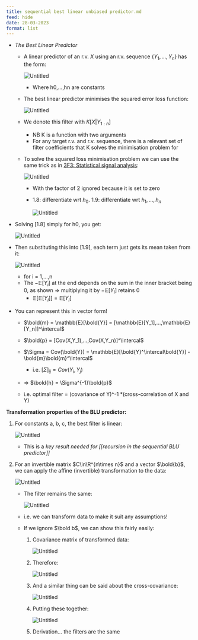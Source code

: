 ```yaml
---
title: sequential best linear unbiased predictor.md
feed: hide
date: 28-03-2023
format: list
---
```



-   _The Best Linear Predictor_
    -   A linear predictor of an r.v. $X$ using an r.v. sequence ${}$$\{Y_1,...,Y_n\}$ has the form:
        
        ![Untitled](https://s3-us-west-2.amazonaws.com/secure.notion-static.com/7222d37b-fb9a-458c-a74d-c7cae0ca7a5b/Untitled.png)
        
        -   Where h0,...,hn are constants
    -   The best linear predictor minimises the squared error loss function:
        
        ![Untitled](https://s3-us-west-2.amazonaws.com/secure.notion-static.com/1ff8ba7d-8a3f-4e91-9c0f-29562a6bf97d/Untitled.png)
        
    -   We denote this filter with $K[X | Y_{1:n}]$
        
        -   NB K is a function with two arguments
        -   For any target r.v. and r.v. sequence, there is a relevant set of filter coefficients that K solves the minimisation problem for
    -   To solve the squared loss minimisation problem we can use the same trick as in [3F3: Statistical signal analysis](https://www.notion.so/3F3-Statistical-signal-analysis-24372d0d860b47c9a0c423bab0bc21b1):
        
        ![Untitled](https://s3-us-west-2.amazonaws.com/secure.notion-static.com/1a3ff72c-4b44-44a1-9a64-ffe24beba7bf/Untitled.png)
        
        -   With the factor of 2 ignored because it is set to zero
            
        -   1.8: differentiate wrt $h_0$. 1.9: differentiate wrt $h_1,...,h_n$
            
            ![Untitled](https://s3-us-west-2.amazonaws.com/secure.notion-static.com/7fb42f03-d865-457a-aece-34142883ce4c/Untitled.png)


-   Solving [1.8] simply for h0, you get:
    
    ![Untitled](https://s3-us-west-2.amazonaws.com/secure.notion-static.com/a0610f48-002e-4805-ab3b-9d667bc25620/Untitled.png)
    
-   Then substituting this into [1.9], each term just gets its mean taken from it:
    
    ![Untitled](https://s3-us-west-2.amazonaws.com/secure.notion-static.com/30183200-c0c2-4c93-82b3-c25f28cc5710/Untitled.png)
    
    -   for i = 1,...,n
    -   The $-\mathbb{E}[Y_i]$ at the end depends on the sum in the inner bracket being $0$, as shown ⇒ multiplying it by $-\mathbb{E}[Y_i]$ retains 0
        -   $\mathbb{E}[\mathbb{E}[Y_i]] = \mathbb{E}[Y_i]$
-   You can represent this in vector form!
    
    -   $\bold{m} = \mathbb{E}[\bold{Y}] = [\mathbb{E}[Y_1],...,\mathbb{E}[Y_n]]^\intercal$
        
    -   $\bold{p} = [Cov(X,Y_1),...,Cov(X,Y_n)]^\intercal$
        
    -   $\Sigma = Cov(\bold{Y}) = \mathbb{E}[\bold{Y}^\intercal\bold{Y}] - \bold{m}\bold{m}^\intercal$
        
        -   i.e. $[\Sigma]_{ij} = Cov(Y_i, Y_j)$
    -   ⇒ $\bold{h} = \Sigma^{-1}\bold{p}$
        
    -   i.e. optimal filter = (covariance of Y)^-1 *(cross-correlation of X and Y)


**Transformation properties of the BLU predictor:**
1. For constants a, b, c, the best filter is linear:
    
    ![Untitled](https://s3-us-west-2.amazonaws.com/secure.notion-static.com/be0fd676-80d1-4d58-baf2-707f33003d4f/Untitled.png)
    
    -   This is a _key result needed for [[recursion in the sequential BLU predictor]]_

2. For an invertible matrix $C\in\R^{n\times n}$ and a vector $\bold{b}$, we can apply the affine (invertible) transformation to the data:
    
    ![Untitled](https://s3-us-west-2.amazonaws.com/secure.notion-static.com/1c6f8a9f-b47c-484f-897f-816f7cc8c8fd/Untitled.png)
    
    -   The filter remains the same:
        
        ![Untitled](https://s3-us-west-2.amazonaws.com/secure.notion-static.com/71dc43fc-48aa-42f7-847f-8a35ed5b2318/Untitled.png)
        
    -   i.e. we can transform data to make it suit any assumptions!
        
    -   If we ignore $\bold b$, we can show this fairly easily:
        
        1.  Covariance matrix of transformed data:
            
            ![Untitled](https://s3-us-west-2.amazonaws.com/secure.notion-static.com/83cf8138-23a1-430b-b841-129ca2139573/Untitled.png)
            
        2.  Therefore:
            
            ![Untitled](https://s3-us-west-2.amazonaws.com/secure.notion-static.com/7fe939ae-f7a6-4c1f-a47d-78d9f9ff4d22/Untitled.png)
            
        3.  And a similar thing can be said about the cross-covariance:
            
            ![Untitled](https://s3-us-west-2.amazonaws.com/secure.notion-static.com/ba98f310-05c7-4fef-aacf-ae16cde2a4ff/Untitled.png)
            
        4.  Putting these together:
            
            ![Untitled](https://s3-us-west-2.amazonaws.com/secure.notion-static.com/1fd694cb-f25a-436c-8cdb-3db37a3210e0/Untitled.png)
            
        5.  Derivation... the filters are the same

